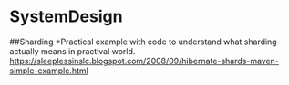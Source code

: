 # SystemDesign

##Sharding
*Practical example with code to understand what sharding actually means in practival world.
https://sleeplessinslc.blogspot.com/2008/09/hibernate-shards-maven-simple-example.html
